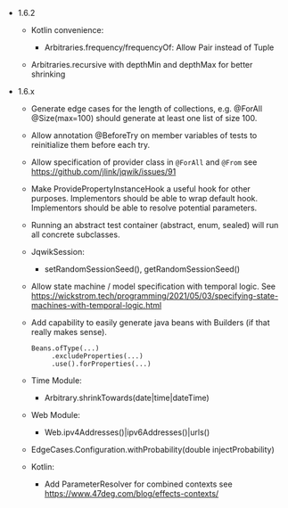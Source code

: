 - 1.6.2

    - Kotlin convenience:
      - Arbitraries.frequency/frequencyOf: Allow Pair instead of Tuple
    
    - Arbitraries.recursive with depthMin and depthMax for better shrinking        

- 1.6.x

    - Generate edge cases for the length of collections, 
      e.g. @ForAll @Size(max=100) should generate at least one list of size 100.

    - Allow annotation @BeforeTry on member variables of tests to reinitialize them before each try.

    - Allow specification of provider class in `@ForAll` and `@From`
      see https://github.com/jlink/jqwik/issues/91

    - Make ProvidePropertyInstanceHook a useful hook for other purposes.
      Implementors should be able to wrap default hook.
      Implementors should be able to resolve potential parameters.

    - Running an abstract test container (abstract, enum, sealed) will run all concrete subclasses.

    - JqwikSession:
        - setRandomSessionSeed(), getRandomSessionSeed()

    - Allow state machine / model specification with temporal logic.
      See https://wickstrom.tech/programming/2021/05/03/specifying-state-machines-with-temporal-logic.html

    - Add capability to easily generate java beans with Builders
      (if that really makes sense).
      ```
      Beans.ofType(...)
           .excludeProperties(...)
           .use().forProperties(...)
      ```

    - Time Module:
        - <timebased>Arbitrary.shrinkTowards(date|time|dateTime)

    - Web Module:
        - Web.ipv4Addresses()|ipv6Addresses()|urls()

    - EdgeCases.Configuration.withProbability(double injectProbability)

    - Kotlin:
        - Add ParameterResolver for combined contexts
          see https://www.47deg.com/blog/effects-contexts/

